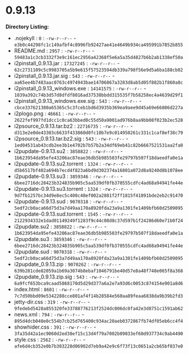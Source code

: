 0.9.13
======

**Directory Listing:**

 - .nojekyll : `0` : `-rw-r--r--` - `e3b0c44298fc1c149afbf4c8996fb92427ae41e4649b934ca495991b7852b855`
 - README.md : `2957` : `-rw-r--r--` - `59483a1c3cb3332f3e9c161ec2956a42368f5e6a5a35d4827b6b2ab1338ef50a`
 - i2pinstall_0.9.13.jar : `17327245` : `-rw-r--r--` - `62c2731109c5c9983705a5b9e615f57523594db339a798f56e9d5a6ba188cb02`
 - i2pinstall_0.9.13.jar.sig : `543` : `-rw-r--r--` - `aa65ee4b7483aac0763c4974943bae14706867a3283d8ab5d05f882b1f860a8c`
 - i2pinstall_0.9.13_windows.exe : `14141575` : `-rw-r--r--` - `1839a392c74b3d57d8dfdf8016ad37538bbdd315535f7b58258ec4a4639d29f1`
 - i2pinstall_0.9.13_windows.exe.sig : `543` : `-rw-r--r--` - `cbce337621380a65365c5c3fceb1bd6d3935b369ea9aee9d45a69e66806d227a`
 - i2plogo.png : `46661` : `-rw-r--r--` - `2622fef997fd1dcc1c0ca63bbed0c55d50a9001ad976b8aa9bb08f023b2ec528`
 - i2psource_0.9.13.tar.bz2 : `22716735` : `-rw-r--r--` - `d313e2e0de43303c6633f433860d0fc10b7e9c014950261c331c1caf8ef38c79`
 - i2psource_0.9.13.tar.bz2.sig : `543` : `-rw-r--r--` - `1ed04531ab43cdb2ee3b1e4702b7b57b2a34df69eb41c82b6667521531aa2fa0`
 - i2pupdate-0.9.13.su2 : `3858822` : `-rw-r--r--` - `1b623954da95efe43206ac87eae36db5b985503fe29797b507f18daeedfa0e1a`
 - i2pupdate-0.9.13.su2.torrent : `1324` : `-rw-r--r--` - `d5b6517bf402a694b7ecd4f823a6bd9d302374a16801a072d8a9240d8b1078ee`
 - i2pupdate-0.9.13.su3 : `3859346` : `-rw-r--r--` - `6bee2716dc28423b324835b905c5aa539df0fb370555cdfc4ad68a94941fe44e`
 - i2pupdate-0.9.13.su3.torrent : `1324` : `-rw-r--r--` - `9d7fb1257bc34d9e8ec5c408c48ef002a2881f2ff1815f41891bde2eb2c91470`
 - i2pupdate-0.9.13.sud : `9070318` : `-rw-r--r--` - `5edf2cb0aca66d75d3a7d49aa170a8920fda23a9a1301fe1409bfb60d2509095`
 - i2pupdate-0.9.13.sud.torrent : `1545` : `-rw-r--r--` - `2122934332e1dad01149249f1283f9c44c08d8c37d597b1f24286d60e71b0f24`
 - i2pupdate.su2 : `3858822` : `-rw-r--r--` - `1b623954da95efe43206ac87eae36db5b985503fe29797b507f18daeedfa0e1a`
 - i2pupdate.su3 : `3859346` : `-rw-r--r--` - `6bee2716dc28423b324835b905c5aa539df0fb370555cdfc4ad68a94941fe44e`
 - i2pupdate.sud : `9070318` : `-rw-r--r--` - `5edf2cb0aca66d75d3a7d49aa170a8920fda23a9a1301fe1409bfb60d2509095`
 - i2pupdate_0.9.13.zip : `9070262` : `-rw-r--r--` - `639b281cde82059a1b69a3074b8ebaf1046791be40d57e8a48f748e065f8a368`
 - i2pupdate_0.9.13.zip.sig : `543` : `-rw-r--r--` - `6a9fcf653bca9caad5868170d5d29d377a6a2e7a93d6c0053c874154e901a8d6`
 - index.html : `8601` : `-rw-r--r--` - `7c7d50bbd09e5342288cce801af4f14b28584e560aa89feaa6838da9b39b2fd3`
 - jetty-dir.css : `319` : `-rw-r--r--` - `9fedebd5428a855320fe33788776213f2524dc006dc0fa42e3d8751c1591ab62`
 - news.xml : `794` : `-rw-r--r--` - `895d4dcb040e0c554b7cb25d765400c934ac20aeb0372867fb74df05eb6cc4f4`
 - showhider.css : `391` : `-rw-r--r--` - `3fa35d42a1ec9060d2ed38ef15c13d4f79a7002b09033ef60d937734c9ab4490`
 - style.css : `2562` : `-rw-r--r--` - `afe6d4cb352e0b7b303228d06902d7eb9a42e9c6f73f13c0651a2cb65bf037e0`
